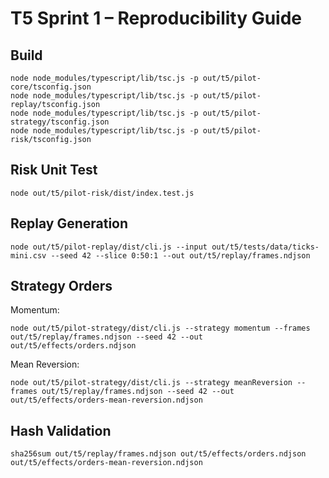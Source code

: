 # T5 Sprint 1 – Reproducibility Guide

## Build

```
node node_modules/typescript/lib/tsc.js -p out/t5/pilot-core/tsconfig.json
node node_modules/typescript/lib/tsc.js -p out/t5/pilot-replay/tsconfig.json
node node_modules/typescript/lib/tsc.js -p out/t5/pilot-strategy/tsconfig.json
node node_modules/typescript/lib/tsc.js -p out/t5/pilot-risk/tsconfig.json
```

## Risk Unit Test

```
node out/t5/pilot-risk/dist/index.test.js
```

## Replay Generation

```
node out/t5/pilot-replay/dist/cli.js --input out/t5/tests/data/ticks-mini.csv --seed 42 --slice 0:50:1 --out out/t5/replay/frames.ndjson
```

## Strategy Orders

Momentum:
```
node out/t5/pilot-strategy/dist/cli.js --strategy momentum --frames out/t5/replay/frames.ndjson --seed 42 --out out/t5/effects/orders.ndjson
```

Mean Reversion:
```
node out/t5/pilot-strategy/dist/cli.js --strategy meanReversion --frames out/t5/replay/frames.ndjson --seed 42 --out out/t5/effects/orders-mean-reversion.ndjson
```

## Hash Validation

```
sha256sum out/t5/replay/frames.ndjson out/t5/effects/orders.ndjson out/t5/effects/orders-mean-reversion.ndjson
```
